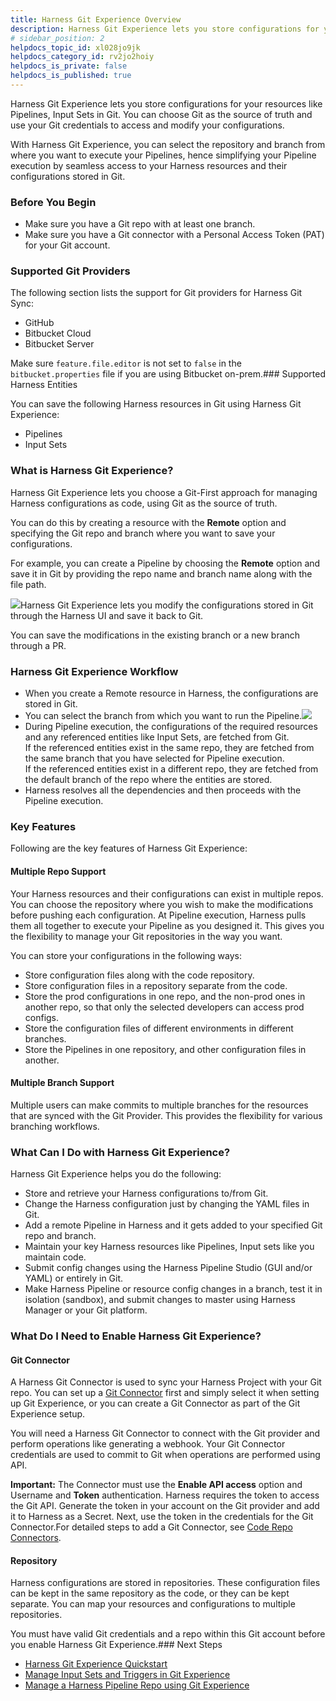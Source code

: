 ```yaml
---
title: Harness Git Experience Overview
description: Harness Git Experience lets you store configurations for your resources like Pipelines, Input Sets in Git. You can choose Git as the source of truth and use your Git credentials to access and modify…
# sidebar_position: 2
helpdocs_topic_id: xl028jo9jk
helpdocs_category_id: rv2jo2hoiy
helpdocs_is_private: false
helpdocs_is_published: true
---
```


Harness Git Experience lets you store configurations for your resources like Pipelines, Input Sets in Git. You can choose Git as the source of truth and use your Git credentials to access and modify your configurations.

With Harness Git Experience, you can select the repository and branch from where you want to execute your Pipelines, hence simplifying your Pipeline execution by seamless access to your Harness resources and their configurations stored in Git.

### Before You Begin

* Make sure you have a Git repo with at least one branch.​
* Make sure you have a Git connector with a Personal Access Token (PAT) for your Git account.​

### Supported Git Providers

The following section lists the support for Git providers for Harness Git Sync:​

* GitHub
* Bitbucket Cloud
* Bitbucket Server

Make sure `feature.file.editor` is not set to `false` in the `bitbucket.properties` file if you are using Bitbucket on-prem.### Supported Harness Entities

You can save the following Harness resources in Git using Harness Git Experience:

* Pipelines
* Input Sets

### What is Harness Git Experience?

Harness Git Experience lets you choose a Git-First approach for managing Harness configurations as code, using Git as the source of truth.

You can do this by creating a resource with the **Remote** option and specifying the Git repo and branch where you want to save your configurations.

For example, you can create a Pipeline by choosing the **Remote** option and save it in Git by providing the repo name and branch name along with the file path.

![](https://files.helpdocs.io/i5nl071jo5/articles/xl028jo9jk/1655807024937/screenshot-2022-05-24-at-2-24-49-pm.png)Harness Git Experience lets you modify the configurations stored in Git through the Harness UI and save it back to Git.

You can save the modifications in the existing branch or a new branch through a PR.

### Harness Git Experience Workflow

* When you create a Remote resource in Harness, the configurations are stored in Git.
* You can select the branch from which you want to run the Pipeline.![](https://files.helpdocs.io/i5nl071jo5/articles/xl028jo9jk/1655809275588/screenshot-2022-06-06-at-9-32-20-am.png)
* During Pipeline execution, the configurations of the required resources and any referenced entities like Input Sets, are fetched from Git.  
If the referenced entities exist in the same repo, they are fetched from the same branch that you have selected for Pipeline execution.  
If the referenced entities exist in a different repo, they are fetched from the default branch of the repo where the entities are stored.
* Harness resolves all the dependencies and then proceeds with the Pipeline execution.

### Key Features

Following are the key features of Harness Git Experience:

#### Multiple Repo Support

Your Harness resources and their configurations can exist in multiple repos. You can choose the repository where you wish to make the modifications before pushing each configuration. At Pipeline execution, Harness pulls them all together to execute your Pipeline as you designed it. This gives you the flexibility to manage your Git repositories in the way you want.

You can store your configurations in the following ways:

* Store configuration files along with the code repository.
* Store configuration files in a repository separate from the code.
* Store the prod configurations in one repo, and the non-prod ones in another repo, so that only the selected developers can access prod configs.
* Store the configuration files of different environments in different branches.
* Store the Pipelines in one repository, and other configuration files in another.

#### Multiple Branch Support

Multiple users can make commits to multiple branches for the resources that are synced with the Git Provider. This provides the flexibility for various branching workflows.

### What Can I Do with Harness Git Experience?

Harness Git Experience helps you do the following:

* Store and retrieve your Harness configurations to/from Git.
* Change the Harness configuration just by changing the YAML files in Git.
* Add a remote Pipeline in Harness and it gets added to your specified Git repo and branch.
* Maintain your key Harness resources like Pipelines, Input sets like you maintain code.
* Submit config changes using the Harness Pipeline Studio (GUI and/or YAML) or entirely in Git.
* Make Harness Pipeline or resource config changes in a branch, test it in isolation (sandbox), and submit changes to master using Harness Manager or your Git platform.

### What Do I Need to Enable Harness Git Experience?

#### Git Connector

A Harness Git Connector is used to sync your Harness Project with your Git repo. You can set up a [Git Connector](/category/xyexvcc206-ref-source-repo-provider) first and simply select it when setting up Git Experience, or you can create a Git Connector as part of the Git Experience setup.

You will need a Harness Git Connector to connect with the Git provider and perform operations like generating a webhook. Your Git Connector credentials are used to commit to Git when operations are performed using API.

**Important:** The Connector must use the **Enable API access** option and Username and **Token** authentication. Harness requires the token to access the Git API. Generate the token in your account on the Git provider and add it to Harness as a Secret. Next, use the token in the credentials for the Git Connector.For detailed steps to add a Git Connector, see [Code Repo Connectors](/category/xyexvcc206-ref-source-repo-provider).

#### Repository

Harness configurations are stored in repositories. These configuration files can be kept in the same repository as the code, or they can be kept separate. You can map your resources and configurations to multiple repositories.

You must have valid Git credentials and a repo within this Git account before you enable Harness Git Experience.### Next Steps

* [Harness Git Experience Quickstart](/article/grfeel98am-configure-git-experience-for-harness-entities)
* [Manage Input Sets and Triggers in Git Experience](/article/8tdwp6ntwz-manage-input-sets-in-simplified-git-experience)
* [Manage a Harness Pipeline Repo using Git Experience](/article/5nz7j3e1yc-manage-a-harness-pipeline-repo-using-git-experience)

